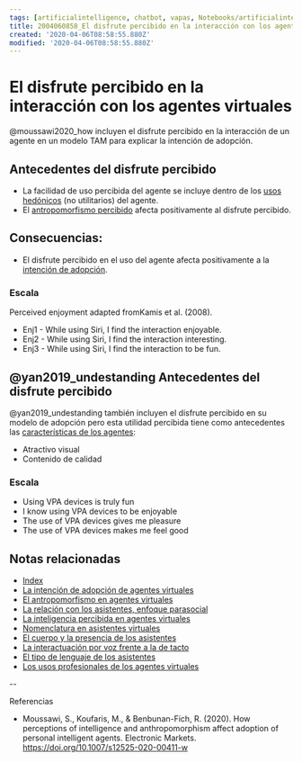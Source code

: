 ```yaml
---
tags: [artificialintelligence, chatbot, vapas, Notebooks/artificialintelligence, virtualagents, perceivedenjoyment]
title: 2004060858_El disfrute percibido en la interacción con los agentes virtuales
created: '2020-04-06T08:58:55.880Z'
modified: '2020-04-06T08:58:55.880Z'
---
```


# El disfrute percibido en la interacción con los agentes virtuales

@moussawi2020_how incluyen el disfrute percibido en la interacción de un agente en un modelo TAM para explicar la intención de adopción.

## Antecedentes del disfrute percibido

- La facilidad de uso percibida del agente se incluye dentro de los [usos hedónicos](2004060821_usos_virtual_agents_sistemas_duales.md) (no utilitarios) del agente.
- El [antropomorfismo percibido](2004060734_antropomorfismo_vapas.md) afecta positivamente al disfrute percibido.

## Consecuencias:

- El disfrute percibido en el uso del agente afecta positivamente a la [intención de adopción](2004060832_intencion_adopcion_agente_virtual.md). 

### Escala

Perceived enjoyment adapted fromKamis et al. (2008). 
- Enj1 - While using Siri, I find the interaction enjoyable. 
- Enj2 - While using Siri, I find the interaction interesting. 
- Enj3 - While using Siri, I find the interaction to be fun.


## @yan2019_undestanding Antecedentes del disfrute percibido

@yan2019_undestanding también incluyen el disfrute percibido en su modelo de adopción pero esta utilidad percibida tiene como antecedentes las [características de los agentes](2004170922_caracteristicasVAPA.md):

- Atractivo visual
- Contenido de calidad

### Escala

 - Using VPA devices is truly fun
 - I know using VPA devices to be enjoyable 
 - The use of VPA devices gives me pleasure 
 - The use of VPA devices makes me feel good


## Notas relacionadas

- [Index](_2003101705_index.md)
- [La intención de adopción de agentes virtuales](2004060832_intencion_adopcion_agente_virtual.md)
- [El antropomorfismo en agentes virtuales](2004060734_antropomorfismo_vapas.md)
- [La relación con los asistentes, enfoque parasocial](2004160935_relacion_con_vapas.md)
- [La inteligencia percibida en agentes virtuales](2004060750_inteligencia_percibida_agentes_virtuales.md)
- [Nomenclatura en asistentes virtuales](2004030718_nombresasistentesvirtuales.md)
- [El cuerpo y la presencia de los asistentes](2004040921_cuerpo_presencia_fisica_asistentes_virtuales.md)
- [La interactuación por voz frente a la de tacto](2004051647_effect_voice_interactions.md)
- [El tipo de lenguaje de los asistentes](2004051732_tipo_lenguaje_asistentes.md)
- [Los usos profesionales de los agentes virtuales](2004081151_usos_profesionales_vapas.md)


--

Referencias 

- Moussawi, S., Koufaris, M., & Benbunan-Fich, R. (2020). How perceptions of intelligence and anthropomorphism affect adoption of personal intelligent agents. Electronic Markets. https://doi.org/10.1007/s12525-020-00411-w